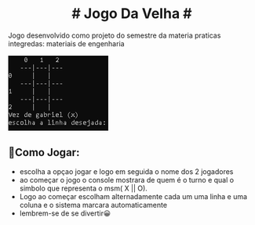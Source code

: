 <h1 align= "center"> # Jogo Da Velha # </h1>
<p>     Jogo desenvolvido como projeto do semestre da materia praticas integredas: materiais de engenharia</p>
<img src = ".github/imagem.PNG">

<h2> 📝Como Jogar: </h2>
<ul>
    <li> escolha a opçao jogar e logo em seguida o nome dos 2 jogadores</li>
    <li> ao começar o jogo o console mostrara de quem é o turno e qual o simbolo que representa o msm( X || O).</li>
    <li> Logo ao começar escolham alternadamente cada um uma linha e uma coluna e o sistema marcara automaticamente</li>
    <li> lembrem-se de se divertir😀</li>